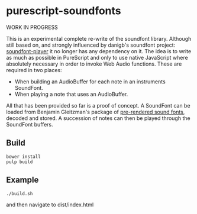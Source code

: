 purescript-soundfonts
=====================

WORK IN PROGRESS

This is an experimental complete re-write of the soundfont library.  Although still based on, and strongly influenced by danigb's soundfont project: [soundfont-player](https://github.com/danigb/soundfont-player) it no longer has any dependency on it.  The idea is to write as much as possible in PureScript and only to use native JavaScript where absolutely necessary in order to invoke Web Audio functions.  These are required in two places:

*  When building an AudioBuffer for each note in an instruments SoundFont.
*  When playing a note that uses an AudioBuffer.

All that has been provided so far is a proof of concept.  A SoundFont can be loaded from Benjamin Gleitzman's package of [pre-rendered sound fonts](https://github.com/gleitz/midi-js-soundfonts), decoded and stored.  A succession of notes can then be played through the SoundFont buffers.

## Build

    bower install   
    pulp build
   
## Example

    ./build.sh

and then navigate to dist/index.html